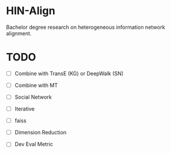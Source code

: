 # HIN-Align

Bachelor degree research on heterogeneous information network alignment.

# TODO

- [ ] Combine with TransE (KG) or DeepWalk (SN)
- [ ] Combine with MT
- [ ] Social Network
- [ ] Iterative
- [ ] faiss
- [ ] Dimension Reduction
- [ ] Dev Eval Metric

